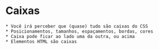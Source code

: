 # Caixas

    * Você irá perceber que (quase) tudo são caixas do CSS
    * Posicionamentos, tamanhos, espaçamentos, bordas, cores
    * Caixa pode ficar ao lado uma da outra, ou acima
    * Elementos HTML são caixas